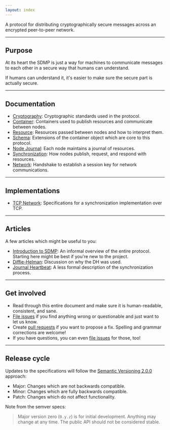 ```yaml
---
layout: index
---
```



A protocol for distributing cryptographically secure messages across an encrypted
peer-to-peer network.

---

## Purpose

At its heart the SDMP is just a way for machines to communicate messages to each
other in a secure way that humans can understand.

If humans can understand it, it's easier to make sure the secure part is actually secure.

---

## Documentation

* [Cryptography](/cryptography): Cryptographic standards used in the protocol.
* [Container](/container): Containers used to publish resources and communicate between nodes.
* [Resource](/resource): Resources passed between nodes and how to interpret them.
* [Schema](/schema): Extensions of the container object which are core to this protocol.
* [Node Journal](/journal): Each node maintains a journal of resources.
* [Synchronization](/synchronization): How nodes publish, request, and respond with resources.
* [Network](/network): Handshake to establish a session key for network communications.

---

## Implementations

* [TCP Network](/tcp): Specifications for a synchronization implementation over TCP.

---

## Articles

A few articles which might be useful to you:

* [Introduction to SDMP](/article/introduction): An informal overview of the
	entire protocol. Starting here might be best if you're new to the project.
* [Diffie-Helman](/article/diffie-helman): Discussion on why the DH was used.
* [Journal Heartbeat](/article/journal-heartbeat): A less formal description of
	the synchronization process.

---

## Get involved

* Read through this entire document and make sure it is human-readable, consistent, and sane.
* [File issues][issues] if you find anything wrong or questionable and just want to let us know.
* Create [pull requests][pullrequest] if you want to propose a fix. Spelling and grammar
  corrections are welcome!
* If you have questions, you can even [file issues][issues] for those, too!

---

## Release cycle

Updates to the specifications will follow the [Semantic Versioning 2.0.0][semver] approach:

* Major: Changes which are not backwards compatible.
* Minor: Changes which are fully backwards compatible.
* Patch: Changes which do not affect functionality.

Note from the semver specs:

> Major version zero (`0.y.z`) is for initial development. Anything may change at any
> time. The public API should not be considered stable.


[sdmprepo]: https://github.com/sdmp
[vol]: http://veryopenlicense.com/
[semver]: http://semver.org/
[issues]: https://github.com/sdmp/sdmp.github.io/issues
[pullrequest]: https://github.com/sdmp/sdmp.github.io/pulls
